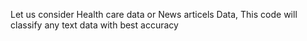 Let us consider Health care data or News articels Data, This code will classify any text data with best accuracy
